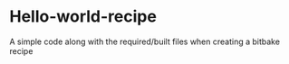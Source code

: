 # Hello-world-recipe
A simple code along with the required/built files when creating a bitbake recipe
